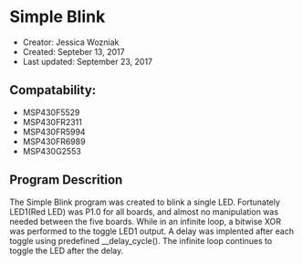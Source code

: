 # Simple Blink
* Creator: Jessica Wozniak
* Created: Septeber 13, 2017
* Last updated: September 23, 2017

## Compatability:
* MSP430F5529
* MSP430FR2311
* MSP430FR5994
* MSP430FR6989
* MSP430G2553

## Program Descrition
The Simple Blink program was created to blink a single LED. Fortunately LED1(Red LED) was P1.0 for all boards, and almost no manipulation was needed between the five boards. While in an infinite loop, a bitwise XOR was performed to the toggle LED1 output. A delay was implented after each toggle using predefined __delay_cycle(). The infinite loop continues to toggle the LED after the delay. 
